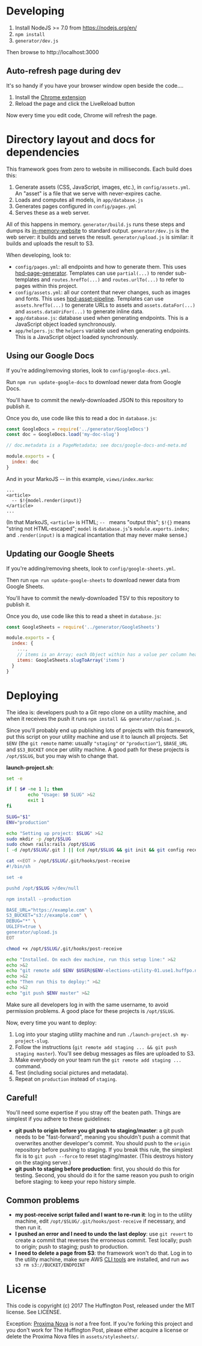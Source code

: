 # Developing

1. Install NodeJS >= 7.0 from https://nodejs.org/en/
2. `npm install`
3. `generator/dev.js`

Then browse to http://localhost:3000

## Auto-refresh page during dev

It's so handy if you have your browser window open beside the code....

1. Install the [Chrome extension](https://chrome.google.com/webstore/detail/livereload/jnihajbhpnppcggbcgedagnkighmdlei)
2. Reload the page and click the LiveReload button

Now every time you edit code, Chrome will refresh the page.

# Directory layout and docs for dependencies

This framework goes from zero to website in milliseconds. Each build does this:

1. Generate assets (CSS, JavaScript, images, etc.), in `config/assets.yml`. An
   "asset" is a file that we serve with never-expires cache.
2. Loads and computes all models, in `app/database.js`
3. Generates pages configured in `config/pages.yml`
4. Serves these as a web server.

All of this happens in memory. `generator/build.js` runs these steps and dumps
its [in-memory-website](https://github.com/huffpostdata/in-memory-website) to
standard output. `generator/dev.js` is the web server: it builds and serves the
result. `generator/upload.js` is similar: it builds and uploads the result to S3.

When developing, look to:

* `config/pages.yml`: all endpoints and how to generate them. This uses
  [hpd-page-generator](https://github.com/huffpostdata/hpd-page-generator).
  Templates can use `partial(...)` to render sub-templates and
  `routes.hrefTo(...)` and `routes.urlTo(...)` to refer to pages within this
  project.
* `config/assets.yml`: all our content that never changes, such as images and fonts.
  This uses
  [hpd-asset-pipeline](https://github.com/huffpostdata/hpd-asset-pipeline).
  Templates can use `assets.hrefTo(...)` to generate URLs to assets and
  `assets.dataFor(...)` and `assets.dataUriFor(...)` to generate inline data.
* `app/database.js`: database used when generating endpoints. This is a JavaScript
  object loaded synchronously.
* `app/helpers.js`: the `helpers` variable used when generating endpoints. This is
  a JavaScript object loaded synchronously.

## Using our Google Docs

If you're adding/removing stories, look to `config/google-docs.yml`.

Run `npm run update-google-docs` to download newer data from Google Docs.

You'll have to commit the newly-downloaded JSON to this repository to publish it.

Once you do, use code like this to read a doc in `database.js`:

```javascript
const GoogleDocs = require('../generator/GoogleDocs')
const doc = GoogleDocs.load('my-doc-slug')

// doc.metadata is a PageMetadata; see docs/google-docs-and-meta.md

module.exports = {
  index: doc
}
```

And in your MarkoJS -- in this example, `views/index.marko`:

```markojs
...
<article>
  -- $!{model.render(input)}
</article>
...
```

(In that MarkoJS, `<article>` is HTML; `-- ` means "output this"; `$!{}` means
"string not HTML-escaped"; `model` is `database.js`'s `module.exports.index`;
and `.render(input)` is a magical incantation that may never make sense.)

## Updating our Google Sheets

If you're adding/removing sheets, look to `config/google-sheets.yml`.

Then run `npm run update-google-sheets` to download newer data from Google
Sheets.

You'll have to commit the newly-downloaded TSV to this repository to publish it.

Once you do, use code like this to read a sheet in `database.js`:

```javascript
const GoogleSheets = require('../generator/GoogleSheets')

module.exports = {
  index: {
    ...,
    // items is an Array; each Object within has a value per column header in the TSV
    items: GoogleSheets.slugToArray('items')
  }
}
```

# Deploying

The idea is: developers push to a Git repo clone on a utility machine, and when
it receives the push it runs `npm install && generator/upload.js`.

Since you'll probably end up publishing lots of projects with this framework, put
this script on your utility machine and use it to launch all projects. Set `$ENV`
(the `git remote` name: usually `"staging"` or `"production"`), `$BASE_URL` and
`$S3_BUCKET` once per utility machine. A good path for these projects is
`/opt/$SLUG`, but you may wish to change that.

**launch-project.sh**:
```sh
set -e

if [ $# -ne 1 ]; then
        echo "Usage: $0 SLUG" >&2
        exit 1
fi

SLUG="$1"
ENV="production"

echo "Setting up project: $SLUG" >&2
sudo mkdir -p /opt/$SLUG
sudo chown rails:rails /opt/$SLUG
[ -d /opt/$SLUG/.git ] || (cd /opt/$SLUG && git init && git config receive.denyCurrentBranch updateInstead)

cat <<EOT > /opt/$SLUG/.git/hooks/post-receive
#!/bin/sh

set -e

pushd /opt/$SLUG >/dev/null

npm install --production

BASE_URL="https://example.com" \
S3_BUCKET="s3://example.com" \
DEBUG="*" \
UGLIFY=true \
generator/upload.js
EOT

chmod +x /opt/$SLUG/.git/hooks/post-receive

echo "Installed. On each dev machine, run this setup line:" >&2
echo >&2
echo "git remote add $ENV $USER@$ENV-elections-utility-01.use1.huffpo.net:/opt/$SLUG" >&2
echo >&2
echo "Then run this to deploy:" >&2
echo >&2
echo "git push $ENV master" >&2
```

Make sure all developers log in with the same username, to avoid permission
problems. A good place for these projects is `/opt/$SLUG`.

Now, every time you want to deploy:

1. Log into your staging utility machine and run `./launch-project.sh my-project-slug`.
2. Follow the instructions (`git remote add staging ... && git push staging master`). You'll
   see debug messages as files are uploaded to S3.
3. Make everybody on your team run the `git remote add staging ...` command.
4. Test (including social pictures and metadata).
5. Repeat on `production` instead of `staging`.

## Careful!

You'll need some expertise if you stray off the beaten path. Things are simplest if you
adhere to these guidelines:

* **git push to origin before you git push to staging/master**: a git push needs to be
  "fast-forward", meaning you shouldn't push a commit that overwrites another developer's
  commit. You should push to the `origin` repository before pushing to staging. If you break
  this rule, the simplest fix is to `git push --force` to reset staging/master. (This
  destroys history on the staging server.)
* **git push to staging before production**: first, you should do this for testing. Second,
  you should do it for the same reason you push to origin before staging: to keep your repo
  history simple.

## Common problems

* **my post-receive script failed and I want to re-run it**: log in to the utility machine,
  edit `/opt/$SLUG/.git/hooks/post-receive` if necessary, and then run it.
* **I pushed an error and I need to undo the last deploy**: use `git revert` to create a commit
  that reverses the erroneous commit. Test locally; push to origin; push to staging; push to
  production.
* **I need to delete a page from S3**: the framework won't do that. Log in to the utility
  machine, make sure AWS [CLI tools](http://docs.aws.amazon.com/cli/latest/userguide/installing.html)
  are installed, and run `aws s3 rm s3://BUCKET/ENDPOINT`

# License

This code is copyright (c) 2017 The Huffington Post, released under the MIT license.
See LICENSE.

Exception: [Proxima Nova](https://typekit.com/fonts/proxima-nova) is _not_ a free font.
If you're forking this project and you don't work for The Huffington Post, please either
acquire a license or delete the Proxima Nova files in `assets/stylesheets/`.
